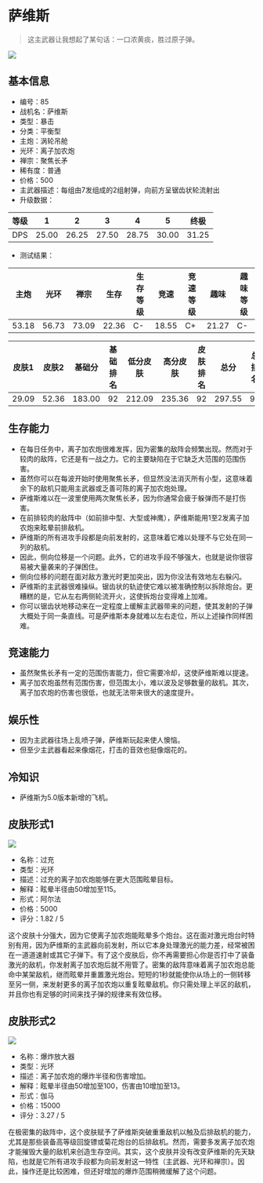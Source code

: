# 萨维斯

> 这主武器让我想起了某句话：一口浓黄痰，胜过原子弹。

<img src="/ships/ship_85.png" style={{zoom:1}}/>

## 基本信息

- 编号：85
- 战机名：萨维斯
- 类型：暴击
- 分类：平衡型
- 主炮：涡轮吊舱
- 光环：离子加农炮
- 禅宗：聚焦长矛
- 稀有度：普通
- 价格：500
- 主武器描述：每组由7发组成的2组射弹，向前方呈锯齿状轮流射出
- 升级数据：

| 等级 | 1 | 2 | 3 | 4 | 5 | 终极 |
|--|--|--|--|--|--|--|
| DPS | 25.00 | 26.25 | 27.50 | 28.75 | 30.00 | 31.25 |

- 测试结果：

| 主炮 | 光环 | 禅宗 | 生存 | 生存等级 | 竞速 | 竞速等级 | 趣味 | 趣味等级 |
|--|--|--|--|--|--|--|--|--|
| 53.18 | 56.73 | 73.09 | 22.36 | C- | 18.55 | C+ | 21.27 | C- |

| 皮肤1 | 皮肤2 | 基础分 | 基础排名 | 低分皮肤 | 高分皮肤 | 皮肤排名 | 总分 | 总排名 |
|--|--|--|--|--|--|--|--|--|
| 29.09 | 52.36 | 183.00 | 92 | 212.09 | 235.36 | 92 | 297.55 | 94 |

## 生存能力

- 在每日任务中，离子加农炮很难发挥，因为密集的敌阵会频繁出现。然而对于较肉的敌阵，它还是有一战之力。它的主要缺陷在于它缺乏大范围的范围伤害。
- 虽然你可以在每波开始时使用聚焦长矛，但显然没法消灭所有小型，这意味着余下的敌机只能用主武器或乏善可陈的离子加农炮处理。
- 萨维斯难以在一波里使用两次聚焦长矛，因为你通常会疲于躲弹而不是打伤害。
- 在前排较肉的敌阵中（如前排中型、大型或神鹰），萨维斯能用1至2发离子加农炮来眩晕前排敌机。
- 萨维斯的所有进攻手段都是向前发射的，这意味着它难以处理不与它处在同一列的敌机。
- 因此，侧向位移是一个问题。此外，它的进攻手段不够强大，也就是说你很容易被大量袭来的子弹困住。
- 侧向位移的问题在面对敌方激光时更加突出，因为你没法有效地左右躲闪。
- 萨维斯的主武器很难操纵。锯齿状的轨迹使它难以被准确控制以拆除炮台。更糟糕的是，它从左右两侧轮流开火，这使拆炮台变得难上加难。
- 你可以锯齿状地移动来在一定程度上缓解主武器带来的问题，使其发射的子弹大概处于同一条直线。可是萨维斯本身就难以左右走位，所以上述操作同样困难。

## 竞速能力

- 虽然聚焦长矛有一定的范围伤害能力，但它需要冷却，这使萨维斯难以提速。
- 离子加农炮虽然有范围伤害，但范围太小，难以波及足够数量的敌机。其次，离子加农炮的伤害也很低，也就无法带来很大的速度提升。

## 娱乐性

- 因为主武器往场上乱喷子弹，萨维斯玩起来使人懊恼。
- 但至少主武器看起来像烟花，打击的音效也挺像烟花的。

## 冷知识

- 萨维斯为5.0版本新增的飞机。

## 皮肤形式1

<img src="/ships/ship_85_apex_1.png" style={{zoom:1}}/>

- 名称：过充
- 类型：光环
- 描述：过充的离子加农炮能够在更大范围眩晕目标。
- 解释：眩晕半径由50增加至115。
- 形式：阿尔法
- 价格：5000
- 评分：1.82 / 5

这个皮肤十分强大，因为它使离子加农炮能眩晕多个炮台。这在面对激光炮台时特别有用，因为萨维斯的主武器向前发射，所以它本身处理激光的能力差，经常被困在一道道速射或其它子弹下。有了这个皮肤后，你不再需要担心你是否打中了装备激光的敌机，你发射离子加农炮后就不用管了。密集的敌阵意味着离子加农炮总能命中某架敌机，继而眩晕并重置激光炮台。短短的1秒就能使你从场上的一侧转移至另一侧，来发射更多的离子加农炮以重复眩晕敌机。你只需处理上半区的敌机，并且你也有足够的时间来找子弹的规律来有效位移。

## 皮肤形式2

<img src="/ships/ship_85_apex_2.png" style={{zoom:1}}/>

- 名称：爆炸放大器
- 类型：光环
- 描述：离子加农炮的爆炸半径和伤害增加。
- 解释：眩晕半径由50增加至100，伤害由10增加至13。
- 形式：伽马
- 价格：15000
- 评分：3.27 / 5

在极密集的敌阵中，这个皮肤赋予了萨维斯突破重重敌机以触及后排敌机的能力，尤其是那些装备高等级回旋镖或菊花炮台的后排敌机。然而，需要多发离子加农炮才能摧毁大量的敌机来创造生存空间。其实，这个皮肤并没有改变萨维斯的先天缺陷，也就是它所有进攻手段都为向前发射这一特性（主武器、光环和禅宗）。因此，操作还是比较困难，但还好增加的爆炸范围稍微缓解了这个问题。
